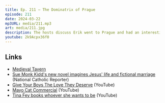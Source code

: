 ```yaml
---
title: Ep. 211 – The Dominatrix of Prague
episode: 211
date: 2024-03-22
mp3URL: media/211.mp3
art: media/211.jpg
description: The hosts discuss Erik went to Prague and had an interesting dinner experience involving belly dancers, sword fights, and fire stunts, Dennis caught a colorful trout, US politics, a manscaping commercial, Erik did an escape room, Dennis' granddaughter turns 7, and a cover of Up on Cripple Creek.
youtube: 2k9Acpx36f0
---
```


## Links

- [Medieval Tavern](https://www.krcmabrabant.cz/en/)
- [Sue Monk Kidd's new novel imagines Jesus' life and fictional marriage](https://www.ncronline.org/opinion/book-reviews/sue-monk-kidds-new-novel-imagines-jesus-life-and-fictional-marriage) (National Catholic Reporter)
- [Give Your Boys The Love They Deserve](https://www.youtube.com/watch?v=vYS__QY6-iw) (YouTube)
- [Mayo Cat Commercial](https://www.youtube.com/watch?v=aUnKqXTSJWU) (YouTube)
- [Tina Fey books whoever she wants to be](https://www.youtube.com/watch?v=5UiFkOJoP-8) (YouTube)
